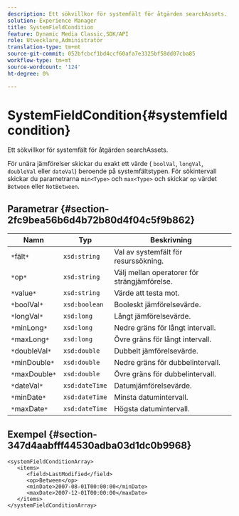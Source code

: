 ```yaml
---
description: Ett sökvillkor för systemfält för åtgärden searchAssets.
solution: Experience Manager
title: SystemFieldCondition
feature: Dynamic Media Classic,SDK/API
role: Utvecklare,Administratör
translation-type: tm+mt
source-git-commit: 052bfcbcf1bd4ccf60afa7e3325bf58dd07cba85
workflow-type: tm+mt
source-wordcount: '124'
ht-degree: 0%

---
```



# SystemFieldCondition{#systemfieldcondition}

Ett sökvillkor för systemfält för åtgärden searchAssets.

För unära jämförelser skickar du exakt ett värde ( `boolVal`, `longVal`, `doubleVal` eller `dateVal`) beroende på systemfältstypen. För sökintervall skickar du parametrarna `min<Type>` och `max<Type>` och skickar `op` värdet `Between` eller `NotBetween`.

## Parametrar {#section-2fc9bea56b6d4b72b80d4f04c5f9b862}

| Namn | Typ | Beskrivning |
|---|---|---|
| `*`fält`*` | `xsd:string` | Val av systemfält för resurssökning. |
| `*`op`*` | `xsd:string` | Välj mellan operatorer för strängjämförelse. |
| `*`value`*` | `xsd:string` | Värde att testa mot. |
| `*`boolVal`*` | `xsd:boolean` | Booleskt jämförelsevärde. |
| `*`longVal`*` | `xsd:long` | Långt jämförelsevärde. |
| `*`minLong`*` | `xsd:long` | Nedre gräns för långt intervall. |
| `*`maxLong`*` | `xsd:long` | Övre gräns för långt intervall. |
| `*`doubleVal`*` | `xsd:double` | Dubbelt jämförelsevärde. |
| `*`minDouble`*` | `xsd:double` | Nedre gräns för dubbelintervall. |
| `*`maxDouble`*` | `xsd:double` | Övre gräns för dubbelintervall. |
| `*`dateVal`*` | `xsd:dateTime` | Datumjämförelsevärde. |
| `*`minDate`*` | `xsd:dateTime` | Minsta datumintervall. |
| `*`maxDate`*` | `xsd:dateTime` | Högsta datumintervall. |

## Exempel {#section-347d4aabfff44530adba03d1dc0b9968}

```
<systemFieldConditionArray>
   <items>
      <field>LastModified</field>
      <op>Between</op>
      <minDate>2007-08-01T00:00:00</minDate>
      <maxDate>2007-12-01T00:00:00</maxDate>
   </items>
</systemFieldConditionArray>
```


